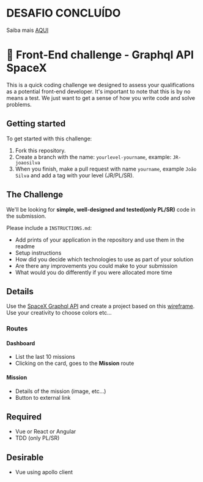 # DESAFIO CONCLUÍDO
Saiba mais [AQUI](https://github.com/marcusyoda/front-challenge-spacex/blob/SR-marcusyoda/INSTRUCTIONS.md)

# 🚀 Front-End challenge - Graphql API SpaceX
This is a quick coding challenge we designed to assess your qualifications as a potential front-end developer. It's important to note that this is by no means a test. We just want to get a sense of how you write code and solve problems.

## Getting started
To get started with this challenge: 
1) Fork this repository.
2) Create a branch with the name: ``yourlevel-yourname``, example: ``JR-joaosilva``
3) When you finish, make a pull request with name ``yourname``, example ``João Silva`` and add a tag with your level (JR/PL/SR).

## The Challenge
We'll be looking for **simple, well-designed and tested(only PL/SR)** code in the submission.

Please include a ``INSTRUCTIONS.md``:
- Add prints of your application in the repository and use them in the readme
- Setup instructions
- How did you decide which technologies to use as part of your solution
- Are there any improvements you could make to your submission
- What would you do differently if you were allocated more time

## Details
Use the [SpaceX Graphql API](https://api.spacex.land/graphql/) and create a project based on this [wireframe](https://bit.ly/2SwvPSP). Use your creativity to choose colors etc...

### Routes
#### Dashboard
- List the last 10 missions
- Clicking on the card, goes to the **Mission** route

#### Mission
- Details of the mission (image, etc...)
- Button to external link

## Required
- Vue or React or Angular
- TDD (only PL/SR)

## Desirable
- Vue using apollo client
